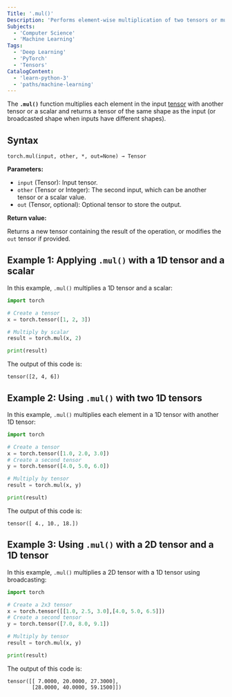 ```yaml
---
Title: '.mul()'
Description: 'Performs element-wise multiplication of two tensors or multiplies a tensor by a scalar.'
Subjects:
  - 'Computer Science'
  - 'Machine Learning'
Tags:
  - 'Deep Learning'
  - 'PyTorch'
  - 'Tensors'
CatalogContent:
  - 'learn-python-3'
  - 'paths/machine-learning'
---
```


The **`.mul()`** function multiplies each element in the input [tensor](https://www.codecademy.com/resources/docs/pytorch/tensors) with another tensor or a scalar and returns a tensor of the same shape as the input (or broadcasted shape when inputs have different shapes).

## Syntax

```pseudo
torch.mul(input, other, *, out=None) → Tensor
```

**Parameters:**

- `input` (Tensor): Input tensor.
- `other` (Tensor or Integer): The second input, which can be another tensor or a scalar value.
- `out` (Tensor, optional): Optional tensor to store the output.

**Return value:**

Returns a new tensor containing the result of the operation, or modifies the `out` tensor if provided.

## Example 1: Applying `.mul()` with a 1D tensor and a scalar

In this example, `.mul()` multiplies a 1D tensor and a scalar:

```py
import torch

# Create a tensor
x = torch.tensor([1, 2, 3])

# Multiply by scalar
result = torch.mul(x, 2)

print(result)
```

The output of this code is:

```shell
tensor([2, 4, 6])
```

## Example 2: Using `.mul()` with two 1D tensors

In this example, `.mul()` multiplies each element in a 1D tensor with another 1D tensor:

```py
import torch

# Create a tensor
x = torch.tensor([1.0, 2.0, 3.0])
# Create a second tensor
y = torch.tensor([4.0, 5.0, 6.0])

# Multiply by tensor
result = torch.mul(x, y)

print(result)
```

The output of this code is:

```shell
tensor([ 4., 10., 18.])
```

## Example 3: Using `.mul()` with a 2D tensor and a 1D tensor

In this example, `.mul()` multiplies a 2D tensor with a 1D tensor using broadcasting:

```py
import torch

# Create a 2x3 tensor
x = torch.tensor([[1.0, 2.5, 3.0],[4.0, 5.0, 6.5]])
# Create a second tensor
y = torch.tensor([7.0, 8.0, 9.1])

# Multiply by tensor
result = torch.mul(x, y)

print(result)
```

The output of this code is:

```shell
tensor([[ 7.0000, 20.0000, 27.3000],
        [28.0000, 40.0000, 59.1500]])
```
